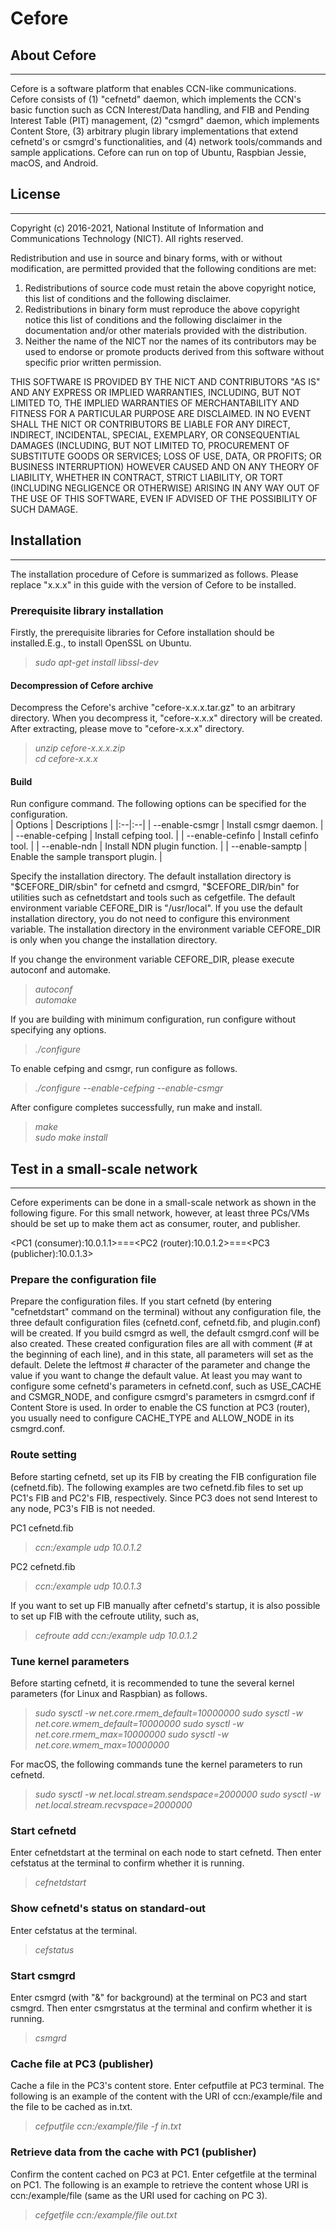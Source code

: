 # Cefore  
## About Cefore
---
Cefore is a software platform that enables CCN-like communications. Cefore consists of (1) "cefnetd" daemon, which implements the CCN's basic function such as CCN Interest/Data handling, and FIB and Pending Interest Table (PIT) management, (2) "csmgrd" daemon, which implements Content Store, (3) arbitrary plugin library implementations that extend cefnetd's or csmgrd's functionalities, and (4) network tools/commands and sample applications. Cefore can run on top of Ubuntu, Raspbian Jessie, macOS, and Android.   

## License
---  
Copyright (c) 2016-2021, National Institute of Information and Communications Technology (NICT). All rights reserved.  

Redistribution and use in source and binary forms, with or without modification, are permitted provided that the following conditions are met:
1. Redistributions of source code must retain the above copyright notice, this list of conditions and the following disclaimer.
2. Redistributions in binary form must reproduce the above copyright notice this list of conditions and the following disclaimer in the documentation and/or other materials provided with the distribution.
3. Neither the name of the NICT nor the names of its contributors may be used to endorse or promote products derived from this software without specific prior written permission.  

THIS SOFTWARE IS PROVIDED BY THE NICT AND CONTRIBUTORS "AS IS" AND ANY EXPRESS OR IMPLIED WARRANTIES, INCLUDING, BUT NOT LIMITED TO, THE IMPLIED WARRANTIES OF MERCHANTABILITY AND FITNESS FOR A PARTICULAR PURPOSE ARE DISCLAIMED. IN NO EVENT SHALL THE NICT OR CONTRIBUTORS BE LIABLE FOR ANY DIRECT, INDIRECT, INCIDENTAL, SPECIAL, EXEMPLARY, OR CONSEQUENTIAL DAMAGES (INCLUDING, BUT NOT LIMITED TO, PROCUREMENT OF SUBSTITUTE GOODS OR SERVICES; LOSS OF USE, DATA, OR PROFITS; OR BUSINESS INTERRUPTION) HOWEVER CAUSED AND ON ANY THEORY OF LIABILITY, WHETHER IN CONTRACT, STRICT LIABILITY, OR TORT (INCLUDING NEGLIGENCE OR OTHERWISE) ARISING IN ANY WAY OUT OF THE USE OF THIS SOFTWARE, EVEN IF ADVISED OF THE POSSIBILITY OF SUCH DAMAGE.



## Installation
---  
The installation procedure of Cefore is summarized as follows. Please replace "x.x.x" in this guide with the version of Cefore to be installed.  

### Prerequisite library installation
Firstly, the prerequisite libraries for Cefore installation should be installed.E.g., to install OpenSSL on Ubuntu.  
> *sudo apt-get install libssl-dev*

#### Decompression of Cefore archive
Decompress the Cefore's archive "cefore-x.x.x.tar.gz" to an arbitrary directory. When you decompress it, "cefore-x.x.x" directory will be created. After extracting, please move to "cefore-x.x.x" directory.
> *unzip cefore-x.x.x.zip*  
> *cd cefore-x.x.x*

#### Build
Run configure command. The following options can be specified for the configuration.  
| Options | Descriptions |
|:--|:--|
| --enable-csmgr | Install csmgr daemon. |
| --enable-cefping | Install cefping tool. |
| --enable-cefinfo | Install cefinfo tool. |
| --enable-ndn | Install NDN plugin function. |
| --enable-samptp | Enable the sample transport plugin. |

Specify the installation directory. The default installation directory is "$CEFORE_DIR/sbin" for cefnetd and csmgrd, "$CEFORE_DIR/bin" for utilities such as cefnetdstart and tools such as cefgetfile. The default environment variable CEFORE_DIR is "/usr/local". If you use the default installation directory, you do not need to configure this environment variable. The installation directory in the environment variable CEFORE_DIR is only when you change the installation directory.

If you change the environment variable CEFORE_DIR, please execute autoconf and automake.  
> *autoconf*  
> *automake*  

If you are building with minimum configuration, run configure without specifying any options.  
> *./configure*  

To enable cefping and csmgr, run configure as follows.  
> *./configure --enable-cefping --enable-csmgr*  

After configure completes successfully, run make and install.  
> *make*  
> *sudo make install*  



## Test in a small-scale network
---

Cefore experiments can be done in a small-scale network as shown in the following figure. For this small network, however, at least three PCs/VMs should be set up to make them act as consumer, router, and publisher.  

<PC1 (consumer):10.0.1.1>===<PC2 (router):10.0.1.2>===<PC3 (publicher):10.0.1.3>  

### Prepare the configuration file
Prepare the configuration files. If you start cefnetd (by entering "cefnetdstart" command on the terminal) without any configuration file, the three default configuration files (cefnetd.conf, cefnetd.fib, and plugin.conf) will be created. If you build csmgrd as well, the default csmgrd.conf will be also created. These created configuration files are all with comment (# at the beginning of each line), and in this state, all parameters will set as the default. Delete the leftmost # character of the parameter and change the value if you want to change the default value. At least you may want to configure some cefnetd's parameters in cefnetd.conf, such as USE_CACHE and CSMGR_NODE, and configure csmgrd's parameters in csmgrd.conf if Content Store is used. In order to enable the CS function at PC3 (router), you usually need to configure CACHE_TYPE and ALLOW_NODE in its csmgrd.conf.

### Route setting
Before starting cefnetd, set up its FIB by creating the FIB configuration file (cefnetd.fib). The following examples are two cefnetd.fib files to set up PC1's FIB and PC2's FIB, respectively. Since PC3 does not send Interest to any node, PC3's FIB is not needed.

PC1 cefnetd.fib  
> *ccn:/example udp 10.0.1.2*

PC2 cefnetd.fib  
> *ccn:/example udp 10.0.1.3*

If you want to set up FIB manually after cefnetd's startup, it is also possible to set up FIB with the cefroute utility, such as,  
> *cefroute add ccn:/example udp 10.0.1.2*

### Tune kernel parameters
Before starting cefnetd, it is recommended to tune the several kernel parameters (for Linux and Raspbian) as follows.
> *sudo sysctl -w net.core.rmem_default=10000000*
> *sudo sysctl -w net.core.wmem_default=10000000*
> *sudo sysctl -w net.core.rmem_max=10000000*
> *sudo sysctl -w net.core.wmem_max=10000000*

For macOS, the following commands tune the kernel parameters to run cefnetd.
> *sudo sysctl -w net.local.stream.sendspace=2000000*
> *sudo sysctl -w net.local.stream.recvspace=2000000*

### Start cefnetd
Enter cefnetdstart at the terminal on each node to start cefnetd. Then enter cefstatus at the terminal to confirm whether it is running.  
> *cefnetdstart*

### Show cefnetd's status on standard-out
Enter cefstatus at the terminal.
> *cefstatus*

### Start csmgrd
Enter csmgrd (with "&" for background) at the terminal on PC3 and start csmgrd. Then enter csmgrstatus at the terminal and confirm whether it is running.  
> *csmgrd*

### Cache file at PC3 (publisher)
Cache a file in the PC3's content store. Enter cefputfile at PC3 terminal. The following is an example of the content with the URI of ccn:/example/file and the file to be cached as in.txt. 
> *cefputfile ccn:/example/file -f in.txt*

### Retrieve data from the cache with PC1 (publisher)
Confirm the content cached on PC3 at PC1. Enter cefgetfile at the terminal on PC1. The following is an example to retrieve the content whose URI is ccn:/example/file (same as the URI used for caching on PC 3).  

> *cefgetfile ccn:/example/file out.txt*

